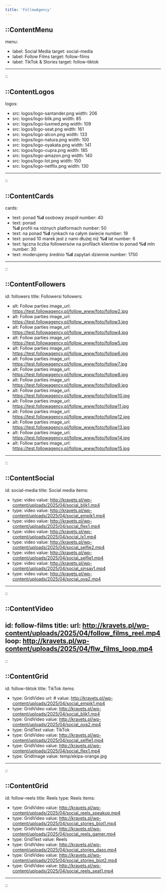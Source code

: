 ```yaml
---
title: 'FollowAgency'
---
```


::ContentMenu
---
menu:
- label: Social Media
  target: social-media
- label: Follow Films
  target: follow-films
- label: TikTok & Stories
  target: follow-tiktok
---
<!--
Uwaga:
Pole target powinno zawierać ID pola, do którego ma przekierowywać.
Lub pełny adres URL. Zaczynający się od http/https.
-->
::

::ContentLogos
---
logos:
- src: logos/logo-santander.png
  width: 206
- src: logos/logo-blik.png
  width: 85
- src: logos/logo-luxmed.png
  width: 109
- src: logos/logo-seat.png
  width: 161
- src: logos/logo-alcon.png
  width: 133
- src: logos/logo-natura.png
  width: 100
- src: logos/logo-oyakata.png
  width: 141
- src: logos/logo-cupra.png
  width: 185
- src: logos/logo-amazon.png
  width: 140
- src: logos/logo-lot.png
  width: 150
- src: logos/logo-netflix.png
  width: 130

---
<!--
Uwaga:
Każdy logotyp musi mieć podaną szerokość w pixelach.
Oraz ściężkę - relatywną do folderu public lub absolutną.
-->
::

::ContentCards
---
cards:
- text: ponad <strong>%d</strong> osobowy zespół
  number: 40
- text: ponad <br><strong>%d</strong> profili na różnych platformach
  number: 50
- text: na ponad <strong>%d</strong> rynkach na całym świecie
  number: 19
- text: ponad 10 marek jest z nami dłużej niż <span><strong>%d</strong> lat</span>
  number: 6
- text: łączna liczba followersów na profilach klientów to ponad <span><strong>%d</strong> mln</span>
  number: 30
- text: moderujemy średnio <strong>%d</strong> zapytań dziennie
  number: 1750
---
<!--
Uwaga:
Pole tekst zawiera znak `%d`, który zawiera podaną liczbę. Każda lliczba powinna znaleźć się w obrębie tagu <strong></strong> lub <span><strong>liczba</strong> tekst</span>, jeśli luczba i tekst mają znajdować się w jednej linii
-->
::

::ContentFollowers
---
id: followers
title: Followersi
followers:
- alt: Follow parties
  image_url: https://test.followagency.pl/follow_www/foto/follow2.jpg
- alt: Follow parties
  image_url: https://test.followagency.pl/follow_www/foto/follow3.jpg
- alt: Follow parties
  image_url: https://test.followagency.pl/follow_www/foto/follow4.jpg
- alt: Follow parties
  image_url: https://test.followagency.pl/follow_www/foto/follow5.jpg
- alt: Follow parties
  image_url: https://test.followagency.pl/follow_www/foto/follow6.jpg
- alt: Follow parties
  image_url: https://test.followagency.pl/follow_www/foto/follow7.jpg
- alt: Follow parties
  image_url: https://test.followagency.pl/follow_www/foto/follow8.jpg
- alt: Follow parties
  image_url: https://test.followagency.pl/follow_www/foto/follow9.jpg
- alt: Follow parties
  image_url: https://test.followagency.pl/follow_www/foto/follow10.jpg
- alt: Follow parties
  image_url: https://test.followagency.pl/follow_www/foto/follow11.jpg
- alt: Follow parties
  image_url: https://test.followagency.pl/follow_www/foto/follow12.jpg
- alt: Follow parties
  image_url: https://test.followagency.pl/follow_www/foto/follow13.jpg
- alt: Follow parties
  image_url: https://test.followagency.pl/follow_www/foto/follow14.jpg
- alt: Follow parties
  image_url: https://test.followagency.pl/follow_www/foto/follow15.jpg
---
<!--
Uwaga:
Każdy element zawiera adres URL do obrazka (może być relatywny do folderu public lub absolutny) oraz "alt", czyli alternatywny tekst obrazka.
-->
::

::ContentSocial
---
id: social-media
title: Social media
items:
- type: video
  value: http://kravets.pl/wp-content/uploads/2025/04/social_blik1.mp4
- type: video
  value: http://kravets.pl/wp-content/uploads/2025/04/social_empik1.mp4
- type: video
  value: http://kravets.pl/wp-content/uploads/2025/04/social_flex1.mp4
- type: video
  value: http://kravets.pl/wp-content/uploads/2025/04/social_lx1.mp4
- type: video
  value: http://kravets.pl/wp-content/uploads/2025/04/social_selfie2.mp4
- type: video
  value: http://kravets.pl/wp-content/uploads/2025/04/social_selfie1.mp4
- type: video
  value: http://kravets.pl/wp-content/uploads/2025/04/social_sinsay1.mp4
- type: video
  value: http://kravets.pl/wp-content/uploads/2025/04/social_oya2.mp4
---
::

::ContentVideo
---
id: follow-films
title: 
url: http://kravets.pl/wp-content/uploads/2025/04/follow_films_reel.mp4
loop: http://kravets.pl/wp-content/uploads/2025/04/flw_films_loop.mp4
---
::

::ContentGrid
---
id: follow-tiktok
title: TikTok
items:
- type: GridVideo
  url: #
  value: http://kravets.pl/wp-content/uploads/2025/04/social_empik1.mp4
- type: GridVideo
  value: http://kravets.pl/wp-content/uploads/2025/04/social_blik1.mp4
- type: GridVideo
  value: http://kravets.pl/wp-content/uploads/2025/04/social_oya2.mp4
- type: GridText
  value: TikTok
- type: GridVideo
  value: http://kravets.pl/wp-content/uploads/2025/04/social_selfie1.mp4
- type: GridVideo
  value: http://kravets.pl/wp-content/uploads/2025/04/social_flex1.mp4
- type: GridImage
  value: temp/ekipa-orange.jpg
---
::

::ContentGrid
---
id: follow-reels
title: Reels
type: Reels
items:
- type: GridVideo
  value: http://kravets.pl/wp-content/uploads/2025/04/social_reels_speakup.mp4
- type: GridVideo
  value: http://kravets.pl/wp-content/uploads/2025/04/social_stories_biot1.mp4
- type: GridVideo
  value: http://kravets.pl/wp-content/uploads/2025/04/social_reels_gamer.mp4
- type: GridText
  value: Reels
- type: GridVideo
  value: http://kravets.pl/wp-content/uploads/2025/04/social_stories_daso.mp4
- type: GridVideo
  value: http://kravets.pl/wp-content/uploads/2025/04/social_stories_biot2.mp4
- type: GridVideo
  value: http://kravets.pl/wp-content/uploads/2025/04/social_reels_seat1.mp4  
---
::
